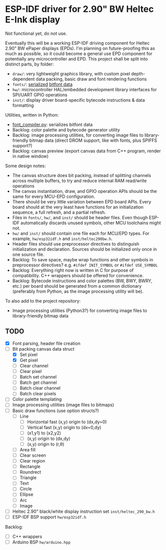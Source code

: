 # ESP-IDF driver for 2.90" BW Heltec E-Ink display

Not functional yet, do not use.

Eventually this will be a working ESP-IDF driving component for Heltec 2.90" BW
ePaper displays (EPDs). I'm planning on future-proofing this as much as
possible, so it could become a general use EPD component for potentially any
microcontroller and EPD. This project shall be split into distinct parts, by
folder:

- `draw/`: very lightweight graphics library, with custom pixel depth-dependent
  data packing, basic draw and font rendering functions
- `fonts/`: [serialized](font_compiler.py) [bitfont data](https://github.com/robhagemans/hoard-of-bitfonts)
- `hw/`: microcontroller HAL/embedded development library interfaces for
  SPI/UART GPIO operations
- `inst/`: display driver board-specific bytecode instructions & data
  formatting

Utilities, written in Python:

- [font_compiler.py](font_compiler.py): serializes bitfont data
- Backlog: color palette and bytecode generator utility
- Backlog: image processing utilities, for converting image files to
  library-friendly bitmap data (direct DROM support, like with fonts, plus
  SPIFFS support?)
- Backlog: canvas preview (export canvas data from C++ program, render in
  native window)

Some design notes:

- The canvas structure does bit packing, instead of splitting channels across
  multiple buffers, to try and reduce internal RAM read/write operations
- The canvas instantiation, draw, and GPIO operation APIs should be the same
  for every MCU-EPD configuration.
- There should be very little variation between EPD board APIs. Every board
  should at the very least have functions for an initialization sequence, a
  full refresh, and a partial refresh.
- Files in `fonts/`, `hw/`, and `inst/` should be header files. Even though
  ESP-IDF automatically discards unused symbols, other MCU toolchains might
  not.
- `hw/` and `inst/` should contain one file each for MCU/EPD types. For
  example, `hw/esp32idf.h` and `inst/heltec290bw.h`.
- Header files should use preprocessor directives to distinguish initialization
  and declaration. Sources should be initialized only once in one source file.
- Backlog: To save space, maybe wrap functions and other symbols in
  preprocessor directives? e.g. `#ifdef INIT_SYMBOL` or `#ifdef USE_SYMBOL`
- Backlog: Everything right now is written in C for purpose of compatibility.
  C++ wrappers should be offered for convenience.
- Backlog: Bytecode instructions and color palettes (BW, BWY, BWRY, etc.) per
  board should be generated from a common dictionary (preferably from Python,
  as the image processing utility will be).

To also add to the project repository:

- Image processing utilities (Python3?) for converting image files to
  library-friendly bitmap data

## TODO
- [x] Font parsing, header file creation
- [ ] Bit packing canvas data struct
  - [x] Set pixel
  - [x] Get pixel
  - [ ] Clear channel
  - [ ] Clear pixel
  - [ ] Batch set channel
  - [ ] Batch get channel
  - [ ] Batch clear channel
  - [ ] Batch clear pixels
- [ ] Color palette templating
- [ ] Image processing utilities (image files to bitmaps)
- [ ] Basic draw functions (use option structs?)
  - [ ] Line
    - [ ] Horizontal fast (x,y) origin to (dx,dy=0)
    - [ ] Vertical fast (x,y) origin to (dx=0,dy)
    - [ ] (x1,y1) to (x2,y2)
    - [ ] (x,y) origin to (dx,dy)
    - [ ] (x,y) origin to (r,θ)
  - [ ] Area fill
  - [ ] Clear screen
  - [ ] Clear region
  - [ ] Rectangle
  - [ ] Roundrect
  - [ ] Triangle
  - [ ] Text
  - [ ] Circle
  - [ ] Ellipse
  - [ ] Arc
  - [ ] Image
- [ ] Heltec 2.90" black/white display instruction set `inst/heltec_290_bw.h`
- [ ] ESP-IDF BSP support `hw/esp32idf.h`

Backlog:
- [ ] C++ wrappers
- [ ] Arduino BSP `hw/arduino.hpp`
